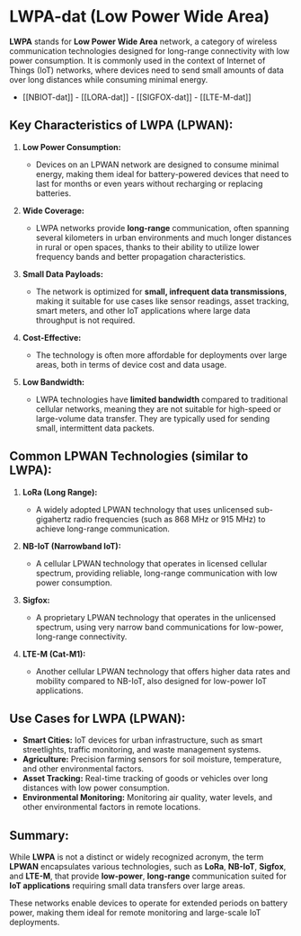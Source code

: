 
# LWPA-dat (Low Power Wide Area)


**LWPA** stands for **Low Power Wide Area** network, a category of wireless communication technologies designed for long-range connectivity with low power consumption. It is commonly used in the context of Internet of Things (IoT) networks, where devices need to send small amounts of data over long distances while consuming minimal energy.

- [[NBIOT-dat]] - [[LORA-dat]] - [[SIGFOX-dat]] - [[LTE-M-dat]]


## Key Characteristics of LWPA (LPWAN):

1. **Low Power Consumption:**
   - Devices on an LPWAN network are designed to consume minimal energy, making them ideal for battery-powered devices that need to last for months or even years without recharging or replacing batteries.

2. **Wide Coverage:**
   - LWPA networks provide **long-range** communication, often spanning several kilometers in urban environments and much longer distances in rural or open spaces, thanks to their ability to utilize lower frequency bands and better propagation characteristics.

3. **Small Data Payloads:**
   - The network is optimized for **small, infrequent data transmissions**, making it suitable for use cases like sensor readings, asset tracking, smart meters, and other IoT applications where large data throughput is not required.

4. **Cost-Effective:**
   - The technology is often more affordable for deployments over large areas, both in terms of device cost and data usage.

5. **Low Bandwidth:**
   - LWPA technologies have **limited bandwidth** compared to traditional cellular networks, meaning they are not suitable for high-speed or large-volume data transfer. They are typically used for sending small, intermittent data packets.

## Common LPWAN Technologies (similar to LWPA):

1. **LoRa (Long Range):**
   - A widely adopted LPWAN technology that uses unlicensed sub-gigahertz radio frequencies (such as 868 MHz or 915 MHz) to achieve long-range communication.

2. **NB-IoT (Narrowband IoT):**
   - A cellular LPWAN technology that operates in licensed cellular spectrum, providing reliable, long-range communication with low power consumption.

3. **Sigfox:**
   - A proprietary LPWAN technology that operates in the unlicensed spectrum, using very narrow band communications for low-power, long-range connectivity.

4. **LTE-M (Cat-M1):**
   - Another cellular LPWAN technology that offers higher data rates and mobility compared to NB-IoT, also designed for low-power IoT applications.

## Use Cases for LWPA (LPWAN):

- **Smart Cities:** IoT devices for urban infrastructure, such as smart streetlights, traffic monitoring, and waste management systems.
- **Agriculture:** Precision farming sensors for soil moisture, temperature, and other environmental factors.
- **Asset Tracking:** Real-time tracking of goods or vehicles over long distances with low power consumption.
- **Environmental Monitoring:** Monitoring air quality, water levels, and other environmental factors in remote locations.

## Summary:

While **LWPA** is not a distinct or widely recognized acronym, the term **LPWAN** encapsulates various technologies, such as **LoRa**, **NB-IoT**, **Sigfox**, and **LTE-M**, that provide **low-power**, **long-range** communication suited for **IoT applications** requiring small data transfers over large areas. 

These networks enable devices to operate for extended periods on battery power, making them ideal for remote monitoring and large-scale IoT deployments.
